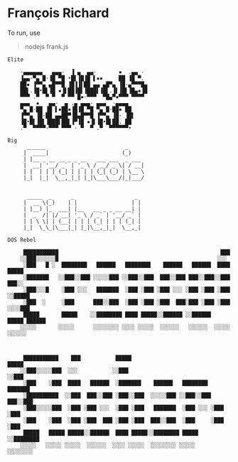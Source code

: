 # François Richard

To run, use

> nodejs frank.js

    Elite

        ·▄▄▄▄▄▄   ▄▄▄·  ▐ ▄  ▄▄·       ▪  .▄▄ ·
        ▐▄▄·▀▄ █·▐█ ▀█ •█▌▐█▐█ ▌▪▪     ██ ▐█ ▀.
        ██▪ ▐▀▀▄ ▄█▀▀█ ▐█▐▐▌██ ▄▄ ▄█▀▄ ▐█·▄▀▀▀█▄
        ██▌.▐█•█▌▐█ ▪▐▌██▐█▌▐███▌▐█▌.▐▌▐█▌▐█▄▪▐█
        ▀▀▀ .▀  ▀ ▀  ▀ ▀▀ █▪·▀▀▀  ▀█▄▀▪▀▀▀ ▀▀▀▀
        ▄▄▄  ▪   ▄▄·  ▄ .▄ ▄▄▄· ▄▄▄  ·▄▄▄▄
        ▀▄ █·██ ▐█ ▌▪██▪▐█▐█ ▀█ ▀▄ █·██▪ ██
        ▐▀▀▄ ▐█·██ ▄▄██▀▐█▄█▀▀█ ▐▀▀▄ ▐█· ▐█▌
        ▐█•█▌▐█▌▐███▌██▌▐▀▐█ ▪▐▌▐█•█▌██. ██
        .▀  ▀▀▀▀·▀▀▀ ▀▀▀ · ▀  ▀ .▀  ▀▀▀▀▀▀•

    Big
          ______                         _
         |  ____|                       (_)
         | |__ _ __ __ _ _ __   ___ ___  _ ___
         |  __| '__/ _` | '_ \ / __/ _ \| / __|
         | |  | | | (_| | | | | (_| (_) | \__ \
         |_|  |_|  \__,_|_| |_|\___\___/|_|___/


          _____  _      _                   _
         |  __ \(_)    | |                 | |
         | |__) |_  ___| |__   __ _ _ __ __| |
         |  _  /| |/ __| '_ \ / _` | '__/ _` |
         | | \ \| | (__| | | | (_| | | | (_| |
         |_|  \_\_|\___|_| |_|\__,_|_|  \__,_|

    DOS Rebel

         ███████████                                                   ███
        ░░███░░░░░░█                                                  ░░░
         ░███   █ ░  ████████   ██████   ████████    ██████   ██████  ████   █████
         ░███████   ░░███░░███ ░░░░░███ ░░███░░███  ███░░███ ███░░███░░███  ███░░
         ░███░░░█    ░███ ░░░   ███████  ░███ ░███ ░███ ░░░ ░███ ░███ ░███ ░░█████
         ░███  ░     ░███      ███░░███  ░███ ░███ ░███  ███░███ ░███ ░███  ░░░░███
         █████       █████    ░░████████ ████ █████░░██████ ░░██████  █████ ██████
        ░░░░░       ░░░░░      ░░░░░░░░ ░░░░ ░░░░░  ░░░░░░   ░░░░░░  ░░░░░ ░░░░░░



         ███████████    ███           █████                              █████
        ░░███░░░░░███  ░░░           ░░███                              ░░███
         ░███    ░███  ████   ██████  ░███████    ██████   ████████   ███████
         ░██████████  ░░███  ███░░███ ░███░░███  ░░░░░███ ░░███░░███ ███░░███
         ░███░░░░░███  ░███ ░███ ░░░  ░███ ░███   ███████  ░███ ░░░ ░███ ░███
         ░███    ░███  ░███ ░███  ███ ░███ ░███  ███░░███  ░███     ░███ ░███
         █████   █████ █████░░██████  ████ █████░░████████ █████    ░░████████
        ░░░░░   ░░░░░ ░░░░░  ░░░░░░  ░░░░ ░░░░░  ░░░░░░░░ ░░░░░      ░░░░░░░░


